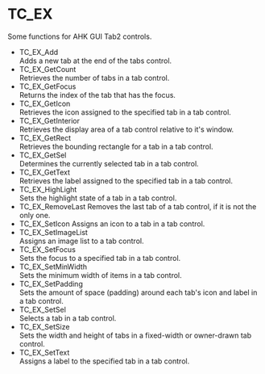 TC_EX
=====

Some functions for AHK GUI Tab2 controls.

- TC_EX_Add  
Adds a new tab at the end of the tabs control.
- TC_EX_GetCount  
Retrieves the number of tabs in a tab control.
- TC_EX_GetFocus  
Returns the index of the tab that has the focus.
- TC_EX_GetIcon  
Retrieves the icon assigned to the specified tab in a tab control.
- TC_EX_GetInterior  
Retrieves the display area of a tab control relative to it's window.
- TC_EX_GetRect  
Retrieves the bounding rectangle for a tab in a tab control.
- TC_EX_GetSel  
Determines the currently selected tab in a tab control.
- TC_EX_GetText  
Retrieves the label assigned to the specified tab in a tab control.
- TC_EX_HighLight  
Sets the highlight state of a tab in a tab control.
- TC_EX_RemoveLast
Removes the last tab of a tab control, if it is not the only one.
- TC_EX_SetIcon
Assigns an icon to a tab in a tab control.
- TC_EX_SetImageList  
Assigns an image list to a tab control.
- TC_EX_SetFocus  
Sets the focus to a specified tab in a tab control.
- TC_EX_SetMinWidth  
Sets the minimum width of items in a tab control.
- TC_EX_SetPadding  
Sets the amount of space (padding) around each tab's icon and label in a tab control.
- TC_EX_SetSel  
Selects a tab in a tab control.
- TC_EX_SetSize  
Sets the width and height of tabs in a fixed-width or owner-drawn tab control.
- TC_EX_SetText  
Assigns a label to the specified tab in a tab control.
